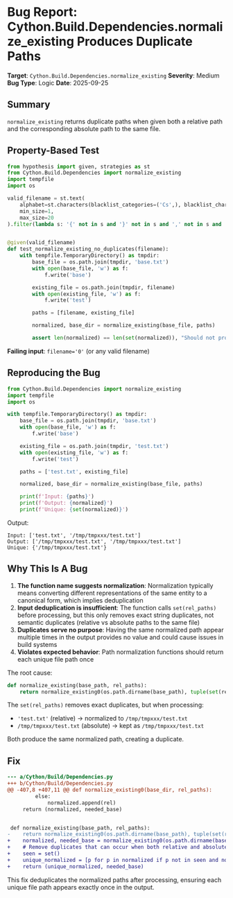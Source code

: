 # Bug Report: Cython.Build.Dependencies.normalize_existing Produces Duplicate Paths

**Target**: `Cython.Build.Dependencies.normalize_existing`
**Severity**: Medium
**Bug Type**: Logic
**Date**: 2025-09-25

## Summary

`normalize_existing` returns duplicate paths when given both a relative path and the corresponding absolute path to the same file.

## Property-Based Test

```python
from hypothesis import given, strategies as st
from Cython.Build.Dependencies import normalize_existing
import tempfile
import os

valid_filename = st.text(
    alphabet=st.characters(blacklist_categories=('Cs',), blacklist_characters='\x00/'),
    min_size=1,
    max_size=20
).filter(lambda s: '{' not in s and '}' not in s and ',' not in s and '\x00' not in s and s not in ['.', '..'])


@given(valid_filename)
def test_normalize_existing_no_duplicates(filename):
    with tempfile.TemporaryDirectory() as tmpdir:
        base_file = os.path.join(tmpdir, 'base.txt')
        with open(base_file, 'w') as f:
            f.write('base')

        existing_file = os.path.join(tmpdir, filename)
        with open(existing_file, 'w') as f:
            f.write('test')

        paths = [filename, existing_file]

        normalized, base_dir = normalize_existing(base_file, paths)

        assert len(normalized) == len(set(normalized)), "Should not produce duplicates"
```

**Failing input**: `filename='0'` (or any valid filename)

## Reproducing the Bug

```python
from Cython.Build.Dependencies import normalize_existing
import tempfile
import os

with tempfile.TemporaryDirectory() as tmpdir:
    base_file = os.path.join(tmpdir, 'base.txt')
    with open(base_file, 'w') as f:
        f.write('base')

    existing_file = os.path.join(tmpdir, 'test.txt')
    with open(existing_file, 'w') as f:
        f.write('test')

    paths = ['test.txt', existing_file]

    normalized, base_dir = normalize_existing(base_file, paths)

    print(f'Input: {paths}')
    print(f'Output: {normalized}')
    print(f'Unique: {set(normalized)}')
```

Output:
```
Input: ['test.txt', '/tmp/tmpxxx/test.txt']
Output: ['/tmp/tmpxxx/test.txt', '/tmp/tmpxxx/test.txt']
Unique: {'/tmp/tmpxxx/test.txt'}
```

## Why This Is A Bug

1. **The function name suggests normalization**: Normalization typically means converting different representations of the same entity to a canonical form, which implies deduplication
2. **Input deduplication is insufficient**: The function calls `set(rel_paths)` before processing, but this only removes exact string duplicates, not semantic duplicates (relative vs absolute paths to the same file)
3. **Duplicates serve no purpose**: Having the same normalized path appear multiple times in the output provides no value and could cause issues in build systems
4. **Violates expected behavior**: Path normalization functions should return each unique file path once

The root cause:
```python
def normalize_existing(base_path, rel_paths):
    return normalize_existing0(os.path.dirname(base_path), tuple(set(rel_paths)))
```

The `set(rel_paths)` removes exact duplicates, but when processing:
- `'test.txt'` (relative) → normalized to `/tmp/tmpxxx/test.txt`
- `/tmp/tmpxxx/test.txt` (absolute) → kept as `/tmp/tmpxxx/test.txt`

Both produce the same normalized path, creating a duplicate.

## Fix

```diff
--- a/Cython/Build/Dependencies.py
+++ b/Cython/Build/Dependencies.py
@@ -407,8 +407,11 @@ def normalize_existing0(base_dir, rel_paths):
         else:
             normalized.append(rel)
     return (normalized, needed_base)


 def normalize_existing(base_path, rel_paths):
-    return normalize_existing0(os.path.dirname(base_path), tuple(set(rel_paths)))
+    normalized, needed_base = normalize_existing0(os.path.dirname(base_path), tuple(set(rel_paths)))
+    # Remove duplicates that can occur when both relative and absolute paths to the same file are provided
+    seen = set()
+    unique_normalized = [p for p in normalized if p not in seen and not seen.add(p)]
+    return (unique_normalized, needed_base)
```

This fix deduplicates the normalized paths after processing, ensuring each unique file path appears exactly once in the output.